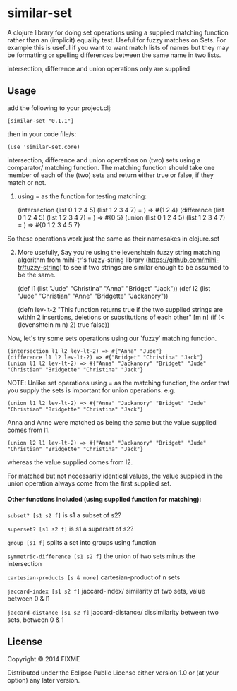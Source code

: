 # similar-set

A clojure library for doing set operations using a supplied matching function
rather than an (implicit) equality test. Useful for fuzzy matches on Sets.
For example this is useful if you want to want match lists of names but they may be formatting
or spelling differences between the same name in two lists.

intersection, difference and union operations only are supplied


## Usage

add the following to your project.clj:

    [similar-set "0.1.1"]

then in your code file/s:

    (use 'similar-set.core)

intersection, difference and union operations on (two) sets using a
comparator/ matching function.
The matching function should take one member of each of the (two) sets
and return either true or false, if they match or not.


1) using = as the function for testing matching:


    (intersection (list 0 1 2 4 5) (list 1 2 3 4 7) = )  => #{1 2 4}
    (difference (list 0 1 2 4 5) (list 1 2 3 4 7) = )  => #{0 5}
    (union (list 0 1 2 4 5) (list 1 2 3 4 7) = ) => #{0 1 2 3 4 5 7}


So these operations work just the same as their namesakes in clojure.set

2) More usefully, Say you're using the levenshtein fuzzy string matching algorithm from
mihi-tr's fuzzy-string library (https://github.com/mihi-tr/fuzzy-string) to see
if two strings are similar enough to be assumed to be the same.


    (def l1 (list "Jude" "Christina" "Anna" "Bridget" "Jack"))
    (def l2 (list "Jude" "Christian" "Anne" "Bridgette" "Jackanory"))


    (defn lev-lt-2
      "This function returns true if the two supplied strings are within
      2 insertions, deletions or substitutions of each other"
      [m n]
      (if (< (levenshtein m n) 2) true false))


Now, let's try some sets operations using our 'fuzzy' matching function.


    (intersection l1 l2 lev-lt-2) => #{"Anna" "Jude"}
    (difference l1 l2 lev-lt-2) => #{"Bridget" "Christina" "Jack"}
    (union l1 l2 lev-lt-2) => #{"Anna" "Jackanory" "Bridget" "Jude" "Christian" "Bridgette" "Christina" "Jack"}

NOTE: Unlike set operations using = as the matching function, the order that
you supply the sets is important for union operations. e.g.

    (union l1 l2 lev-lt-2) => #{"Anna" "Jackanory" "Bridget" "Jude" "Christian" "Bridgette" "Christina" "Jack"}

Anna and Anne were matched as being the same but the value supplied comes from l1.

    (union l2 l1 lev-lt-2) => #{"Anne" "Jackanory" "Bridget" "Jude" "Christian" "Bridgette" "Christina" "Jack"}

whereas the value supplied comes from l2.

For matched but not necessarily identical values, the value supplied in the union
operation always come from the first supplied set.


#### Other functions included (using supplied function for matching):

`subset? [s1 s2 f]` is s1 a subset of s2?

`superset? [s1 s2 f]` is s1 a superset of s2?

`group [s1 f]`  spilts a set into groups using function

`symmetric-difference [s1 s2 f]` the union of two sets minus the intersection

`cartesian-products [s & more]` cartesian-product of n sets

`jaccard-index [s1 s2 f]` jaccard-index/ similarity of two sets, value between 0 & l1

`jaccard-distance [s1 s2 f]` jaccard-distance/ dissimilarity between two sets, between 0 & 1

## License

Copyright © 2014 FIXME

Distributed under the Eclipse Public License either version 1.0 or (at
your option) any later version.
